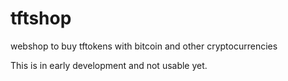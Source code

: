 # tftshop
webshop to buy tftokens with bitcoin and other cryptocurrencies

This is in early development and not usable yet.
